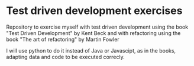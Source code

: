 # Test driven development exercises

Repository to exercise myself with test driven development using the book "Test Driven Development" by Kent Beck and with refactoring using the book "The art of refactoring" by Martin Fowler



I will use python to do it instead of Java or Javascipt, as in the books, adapting data and code to
be executed correcly.
